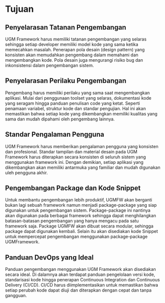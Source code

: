 # Tujuan
## Penyelarasan Tatanan Pengembangan
UGM Framework harus memiliki tatanan pengembangan yang selaras sehingga setiap developer memiliki model kode yang sama ketika memecahkan masalah. Penerapan pola desain (design pattern) yang konsisten akan memudahkan pengembang dalam memahami dan mengembangkan kode. Pola desain juga mengurangi risiko bug dan inkonsistensi dalam pengembangan sistem.
## Penyelarasan Perilaku Pengembangan
Pengembang harus memiliki perilaku yang sama saat mengembangkan aplikasi. Mulai dari penggunaan toolset yang selaras, dokumentasi kode yang seragam hingga panduan penulisan code yang ketat. Seperti penamaan variabel, struktur kode dan standar pengujian. Hal ini akan memastikan bahwa setiap kode yang dikembangkan memiliki kualitas yang sama dan mudah dipahami oleh pengembang lainnya.
## Standar Pengalaman Pengguna
UGM Framework harus memberikan pengalaman pengguna yang konsisten dan profesional. Standar tampilan dan material desain pada UGM Framework harus diterapkan secara konsisten di seluruh sistem yang menggunakan framework ini. Dengan demikian, setiap aplikasi yang dikembangkan akan memiliki antarmuka yang familiar dan mudah digunakan uleh pengguna akhir.
## Pengembangan Package dan Kode Snippet
Untuk membantu pengembangan lebih produktif, UGMFW akan berganti bukan lagi sebuah framework namun menjadi package-package yang siap digunakan untuk pengembangan sistem. Package-package ini nantinya akan digunakan pada berbagai framework sehingga dapat menghilangkan batasan-batasan pengembangan yang hanya mengacu pada satu framework saja. Package UGMFW akan dibuat secara modular, sehingga package dapat digunakan kembali. Selain itu akan disediakan kode Snippet untuk mempercepat pengembangan menggunakan package-package UGMFramework.
## Panduan DevOps yang Ideal
Panduan pengembangan menggunakan UGM Framework akan disediakan secara ideal. Di dalamnya akan terdapat panduan pengelolaan versi kode, standarisasi kode hingga penerapan Continuous Integration dan Continuous Delivery (CI/CD). CI/CD harus diimplementasikan untuk memastikan bahwa setiap perubah kode dapat diuji dan diterapkan dengan cepat dan tanpa gangguan.
